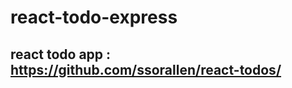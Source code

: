 react-todo-express
==================
## react todo app : https://github.com/ssorallen/react-todos/
